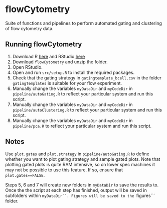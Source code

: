# flowCytometry

Suite of functions and pipelines to perform automated gating and clustering of flow cytometry data.

## Running flowCytometry

1. Download R [here](http://star-www.st-andrews.ac.uk/cran/) and RStudio [here](https://www.rstudio.com/products/rstudio/download3/)
2. Download ```flowCytometry``` and unzip the folder.
3. Open RStudio.
3. Open and run ```src/setup.R``` to install the required packages.
4. Check that the gating strategy in ```gatingtemplate_bcell.csv``` in the folder ```gatingTemplates``` is suitable for your flow experiment.
5. Manually change the variables ```myDataDir``` and ```myCodeDir``` in ```pipeline/autoGating.R``` to reflect your particular system and run this script.
6. Manually change the variables ```myDataDir``` and ```myCodeDir``` in ```pipeline/autoClustering.R``` to reflect your particular system and run this script.
7. Manually change the variables ```myDataDir``` and ```myCodeDir``` in ```pipeline/pca.R``` to reflect your particular system and run this script.

## Notes

Use ```plot.gates``` and ```plot.strategy``` in ```pipeline/autoGating.R``` to define whether you want to plot gating strategy and sample gated plots. Note that plotting gated plots is quite
RAM intensive, so on lower spec machines it may not be possible to use this feature. If so, ensure that ```plot.gates==FALSE```.

Steps 5, 6 and 7 will create new folders in ```myDataDir``` to save the results to. Once the the script at each step has finished, output will be saved in subfolders within ```myDataDir``. Figures will be saved to the ```figures``` folder.
